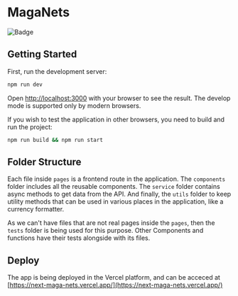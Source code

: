 # MagaNets
![Badge](https://img.shields.io/badge/node-v16.16.0-green)

## Getting Started

First, run the development server:

```bash
npm run dev
```

Open [http://localhost:3000](http://localhost:3000) with your browser to see the result. The develop mode is supported only by modern browsers.

If you wish to test the application in other browsers, you need to build and run the project:

```bash
npm run build && npm run start
```


## Folder Structure
Each file inside `pages` is a frontend route in the application. The `components` folder includes all the reusable components. The `service` folder contains async methods to get data from the API. And finally, the `utils` folder to keep utility methods that can be used in various places in the application, like a currency formatter.

As we can't have files that are not real pages inside the `pages`, then the `tests` folder is being used for this purpose. Other Components and functions have their tests alongside with its files.


## Deploy

The app is being deployed in the Vercel platform, and can be acceced at [https://next-maga-nets.vercel.app/](https://next-maga-nets.vercel.app/)

